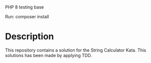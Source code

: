 PHP 8 testing base

Run: composer install

# Description

This repository contains a solution for the String Calculator Kata. 
This solutions has been made by applying TDD.
